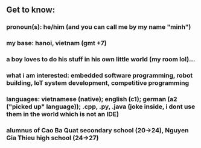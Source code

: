 ## Get to know:

### pronoun(s): he/him (and you can call me by my name "minh")
### my base: hanoi, vietnam (gmt +7)
### a boy loves to do his stuff in his own little world (my room lol)...
### what i am interested: embedded software programming, robot building, IoT system development, competitive programming
### languages: vietnamese (native); english (c1); german (a2 ("picked up" language)); .cpp, .py, .java (joke inside, i dont use them in the world which is not an IDE)
### alumnus of Cao Ba Quat secondary school (20->24), Nguyen Gia Thieu high school (24->27)
